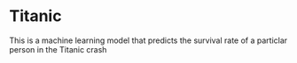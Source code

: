 # Titanic
This is a machine learning model that predicts the survival rate of a particlar person in the Titanic crash
